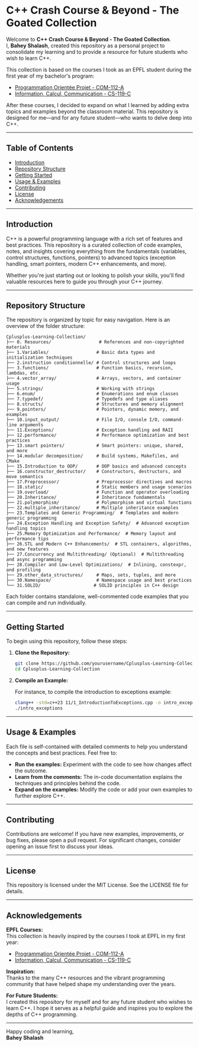 # C++ Crash Course & Beyond - The Goated Collection

Welcome to **C++ Crash Course & Beyond - The Goated Collection**.  
I, **Bahey Shalash**, created this repository as a personal project to consolidate my learning and to provide a resource for future students who wish to learn C++.

This collection is based on the courses I took as an EPFL student during the first year of my bachelor's program:
- [Programmation Orientée Projet - COM-112-A](https://edu.epfl.ch/studyplan/fr/propedeutique/genie-electrique-et-electronique/coursebook/programmation-orientee-projet-COM-112-A)
- [Information, Calcul, Communication - CS-119-C](https://edu.epfl.ch/studyplan/fr/propedeutique/genie-electrique-et-electronique/coursebook/information-calcul-communication-CS-119-C)

After these courses, I decided to expand on what I learned by adding extra topics and examples beyond the classroom material. This repository is designed for me—and for any future student—who wants to delve deep into C++.

---

## Table of Contents

- [Introduction](#introduction)
- [Repository Structure](#repository-structure)
- [Getting Started](#getting-started)
- [Usage & Examples](#usage--examples)
- [Contributing](#contributing)
- [License](#license)
- [Acknowledgements](#acknowledgements)

---

## Introduction

C++ is a powerful programming language with a rich set of features and best practices. This repository is a curated collection of code examples, notes, and insights covering everything from the fundamentals (variables, control structures, functions, pointers) to advanced topics (exception handling, smart pointers, modern C++ enhancements, and more).

Whether you're just starting out or looking to polish your skills, you'll find valuable resources here to guide you through your C++ journey.

---

## Repository Structure

The repository is organized by topic for easy navigation. Here is an overview of the folder structure:

```
Cplusplus-Learning-Collection/
├── 0. Resources/                  # References and non-copyrighted materials
├── 1.Variables/                  # Basic data types and initialization techniques
├── 2.instruction conditionnelle/ # Control structures and loops
├── 3.functions/                  # Function basics, recursion, lambdas, etc.
├── 4.vector_array/               # Arrays, vectors, and container usage
├── 5.strings/                    # Working with strings
├── 6.enum/                       # Enumerations and enum classes
├── 7.typedef/                    # Typedefs and type aliases
├── 8.structs/                    # Structures and memory alignment
├── 9.pointers/                   # Pointers, dynamic memory, and examples
├── 10.input_output/              # File I/O, console I/O, command-line arguments
├── 11.Exceptions/                # Exception handling and RAII
├── 12.performance/               # Performance optimization and best practices
├── 13.smart pointers/            # Smart pointers: unique, shared, and more
├── 14.modular decomposition/     # Build systems, Makefiles, and CMake
├── 15.Introduction to OOP/       # OOP basics and advanced concepts
├── 16.constructor_destructor/    # Constructors, destructors, and move semantics
├── 17.Preprocessor/              # Preprocessor directives and macros
├── 18.static/                    # Static members and usage scenarios
├── 19.overload/                  # Function and operator overloading
├── 20.Inheritance/               # Inheritance fundamentals
├── 21.polymorphism/              # Polymorphism and virtual functions
├── 22.multiple_inheritance/      # Multiple inheritance examples
├── 23.Templates and Generic Programming/  # Templates and modern generic programming
├── 24.Exception Handling and Exception Safety/  # Advanced exception handling topics
├── 25.Memory Optimization and Performance/  # Memory layout and performance tips
├── 26.STL and Modern C++ Enhancements/  # STL containers, algorithms, and new features
├── 27.Concurrency and Multithreading/ (Optional)  # Multithreading and async programming
├── 28.Compiler and Low-Level Optimizations/  # Inlining, constexpr, and profiling
├── 29.other_data_structures/     # Maps, sets, tuples, and more
├── 30.Namespace/                 # Namespace usage and best practices
└── 31.SOLID/                    # SOLID principles in C++ design
```

Each folder contains standalone, well-commented code examples that you can compile and run individually.

---

## Getting Started

To begin using this repository, follow these steps:

1. **Clone the Repository:**

   ```bash
   git clone https://github.com/yourusername/Cplusplus-Learning-Collection.git
   cd Cplusplus-Learning-Collection
   ```

2. **Compile an Example:**

   For instance, to compile the introduction to exceptions example:

   ```bash
   clang++ -std=c++23 11/1_IntroductionToExceptions.cpp -o intro_exceptions
   ./intro_exceptions
   ```

---

## Usage & Examples

Each file is self-contained with detailed comments to help you understand the concepts and best practices. Feel free to:

- **Run the examples:** Experiment with the code to see how changes affect the outcome.
- **Learn from the comments:** The in-code documentation explains the techniques and principles behind the code.
- **Expand on the examples:** Modify the code or add your own examples to further explore C++.

---

## Contributing

Contributions are welcome! If you have new examples, improvements, or bug fixes, please open a pull request. For significant changes, consider opening an issue first to discuss your ideas.

---

## License

This repository is licensed under the MIT License. See the LICENSE file for details.

---

## Acknowledgements

**EPFL Courses:**  
This collection is heavily inspired by the courses I took at EPFL in my first year:
- [Programmation Orientée Projet - COM-112-A](https://edu.epfl.ch/studyplan/fr/propedeutique/genie-electrique-et-electronique/coursebook/programmation-orientee-projet-COM-112-A)
- [Information, Calcul, Communication - CS-119-C](https://edu.epfl.ch/studyplan/fr/propedeutique/genie-electrique-et-electronique/coursebook/information-calcul-communication-CS-119-C)

**Inspiration:**  
Thanks to the many C++ resources and the vibrant programming community that have helped shape my understanding over the years.

**For Future Students:**  
I created this repository for myself and for any future student who wishes to learn C++. I hope it serves as a helpful guide and inspires you to explore the depths of C++ programming.

---

Happy coding and learning,  
**Bahey Shalash**
